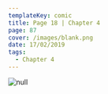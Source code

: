 ```yaml
---
templateKey: comic
title: Page 18 | Chapter 4
page: 87
cover: /images/blank.png
date: 17/02/2019
tags:
  - Chapter 4
---
```

![null](/images/0087-4-18.png)
